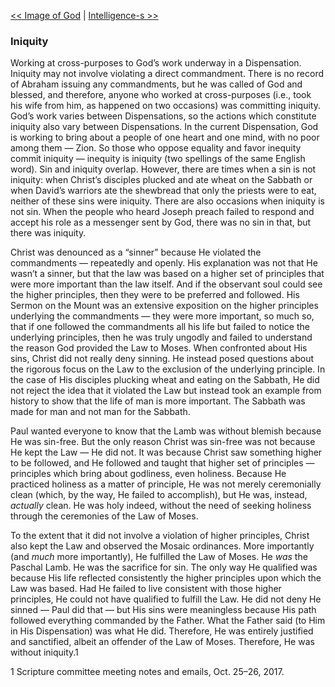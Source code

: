 [<< Image of God](Image%20of%20God)  |  [Intelligence-s >>](Intelligence-s)

### Iniquity
Working at cross-purposes to God’s work underway in a Dispensation. Iniquity may not involve violating a direct commandment. There is no record of Abraham issuing any commandments, but he was called of God and blessed, and therefore, anyone who worked at cross-purposes (i.e., took his wife from him, as happened on two occasions) was committing iniquity. God’s work varies between Dispensations, so the actions which constitute iniquity also vary between Dispensations. In the current Dispensation, God is working to bring about a people of one heart and one mind, with no poor among them — Zion. So those who oppose equality and favor inequity commit iniquity — inequity is iniquity (two spellings of the same English word). Sin and iniquity overlap. However, there are times when a sin is not iniquity: when Christ’s disciples plucked and ate wheat on the Sabbath or when David’s warriors ate the shewbread that only the priests were to eat, neither of these sins were iniquity. There are also occasions when iniquity is not sin. When the people who heard Joseph preach failed to respond and accept his role as a messenger sent by God, there was no sin in that, but there was iniquity.

Christ was denounced as a “sinner” because He violated the commandments — repeatedly and openly. His explanation was not that He wasn’t a sinner, but that the law was based on a higher set of principles that were more important than the law itself. And if the observant soul could see the higher principles, then they were to be preferred and followed. His Sermon on the Mount was an extensive exposition on the higher principles underlying the commandments — they were more important, so much so, that if one followed the commandments all his life but failed to notice the underlying principles, then he was truly ungodly and failed to understand the reason God provided the Law to Moses. When confronted about His sins, Christ did not really deny sinning. He instead posed questions about the rigorous focus on the Law to the exclusion of the underlying principle. In the case of His disciples plucking wheat and eating on the Sabbath, He did not reject the idea that it violated the Law but instead took an example from history to show that the life of man is more important. The Sabbath was made for man and not man for the Sabbath.

Paul wanted everyone to know that the Lamb was without blemish because He was sin-free. But the only reason Christ was sin-free was not because He kept the Law — He did not. It was because Christ saw something higher to be followed, and He followed and taught that higher set of principles — principles which bring about godliness, even holiness. Because He practiced holiness as a matter of principle, He was not merely ceremonially clean (which, by the way, He failed to accomplish), but He was, instead, *actually* clean. He was holy indeed, without the need of seeking holiness through the ceremonies of the Law of Moses.

To the extent that it did not involve a violation of higher principles, Christ also kept the Law and observed the Mosaic ordinances. More importantly (and *much* more importantly), He fulfilled the Law of Moses. He *was* the Paschal Lamb. He was the sacrifice for sin. The only way He qualified was because His life reflected consistently the higher principles upon which the Law was based. Had He failed to live consistent with those higher principles, He could not have qualified to fulfill the Law. He did not deny He sinned — Paul did that — but His sins were meaningless because His path followed everything commanded by the Father. What the Father said (to Him in His Dispensation) was what He did. Therefore, He was entirely justified and sanctified, albeit an offender of the Law of Moses. Therefore, He was without iniquity.1



1 Scripture committee meeting notes and emails, Oct. 25–26, 2017.